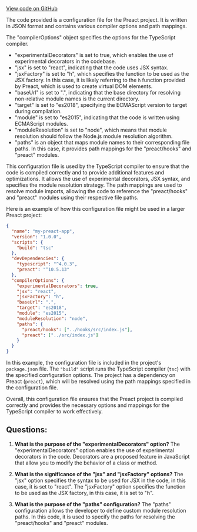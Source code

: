 [View code on GitHub](https://github.com/preactjs/preact/demo/tsconfig.json)

The code provided is a configuration file for the Preact project. It is written in JSON format and contains various compiler options and path mappings.

The "compilerOptions" object specifies the options for the TypeScript compiler. 

- "experimentalDecorators" is set to true, which enables the use of experimental decorators in the codebase.
- "jsx" is set to "react", indicating that the code uses JSX syntax.
- "jsxFactory" is set to "h", which specifies the function to be used as the JSX factory. In this case, it is likely referring to the `h` function provided by Preact, which is used to create virtual DOM elements.
- "baseUrl" is set to ".", indicating that the base directory for resolving non-relative module names is the current directory.
- "target" is set to "es2018", specifying the ECMAScript version to target during compilation.
- "module" is set to "es2015", indicating that the code is written using ECMAScript modules.
- "moduleResolution" is set to "node", which means that module resolution should follow the Node.js module resolution algorithm.
- "paths" is an object that maps module names to their corresponding file paths. In this case, it provides path mappings for the "preact/hooks" and "preact" modules.

This configuration file is used by the TypeScript compiler to ensure that the code is compiled correctly and to provide additional features and optimizations. It allows the use of experimental decorators, JSX syntax, and specifies the module resolution strategy. The path mappings are used to resolve module imports, allowing the code to reference the "preact/hooks" and "preact" modules using their respective file paths.

Here is an example of how this configuration file might be used in a larger Preact project:

```json
{
  "name": "my-preact-app",
  "version": "1.0.0",
  "scripts": {
    "build": "tsc"
  },
  "devDependencies": {
    "typescript": "^4.0.3",
    "preact": "^10.5.13"
  },
  "compilerOptions": {
    "experimentalDecorators": true,
    "jsx": "react",
    "jsxFactory": "h",
    "baseUrl": ".",
    "target": "es2018",
    "module": "es2015",
    "moduleResolution": "node",
    "paths": {
      "preact/hooks": ["../hooks/src/index.js"],
      "preact": ["../src/index.js"]
    }
  }
}
```

In this example, the configuration file is included in the project's `package.json` file. The `"build"` script runs the TypeScript compiler (`tsc`) with the specified configuration options. The project has a dependency on Preact (`preact`), which will be resolved using the path mappings specified in the configuration file.

Overall, this configuration file ensures that the Preact project is compiled correctly and provides the necessary options and mappings for the TypeScript compiler to work effectively.
## Questions: 
 1. **What is the purpose of the "experimentalDecorators" option?**
The "experimentalDecorators" option enables the use of experimental decorators in the code. Decorators are a proposed feature in JavaScript that allow you to modify the behavior of a class or method.

2. **What is the significance of the "jsx" and "jsxFactory" options?**
The "jsx" option specifies the syntax to be used for JSX in the code, in this case, it is set to "react". The "jsxFactory" option specifies the function to be used as the JSX factory, in this case, it is set to "h".

3. **What is the purpose of the "paths" configuration?**
The "paths" configuration allows the developer to define custom module resolution paths. In this code, it is used to specify the paths for resolving the "preact/hooks" and "preact" modules.
